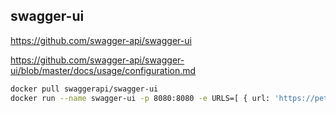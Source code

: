 ## swagger-ui

<https://github.com/swagger-api/swagger-ui>

<https://github.com/swagger-api/swagger-ui/blob/master/docs/usage/configuration.md>

```bash
docker pull swaggerapi/swagger-ui
docker run --name swagger-ui -p 8080:8080 -e URLS=[ { url: 'https://petstore.swagger.io/v2/swagger.json', name: 'Petstore' } ] -v /data/www/swagger.zsaix.com:/app -d swaggerapi/swagger-ui
```
